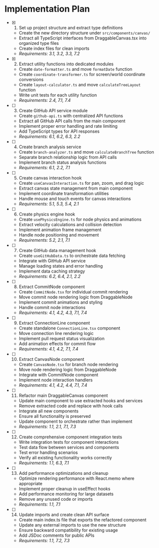 # Implementation Plan

- [x] 1. Set up project structure and extract type definitions
  - Create the new directory structure under `src/components/canvas/`
  - Extract all TypeScript interfaces from DraggableCanvas.tsx into organized type files
  - Create index files for clean imports
  - _Requirements: 3.1, 3.2, 3.3, 7.2_

- [x] 2. Extract utility functions into dedicated modules
  - Create `date-formatter.ts` and move `formatDate` function
  - Create `coordinate-transformer.ts` for screen/world coordinate conversions
  - Create `layout-calculator.ts` and move `calculateTreeLayout` function
  - Write unit tests for each utility function
  - _Requirements: 2.4, 7.1, 7.4_

- [ ] 3. Create GitHub API service module
  - Create `github-api.ts` with centralized API functions
  - Extract all GitHub API calls from the main component
  - Implement proper error handling and rate limiting
  - Add TypeScript types for API responses
  - _Requirements: 6.1, 6.2, 6.3, 2.2_

- [ ] 4. Create branch analysis service
  - Create `branch-analyzer.ts` and move `calculateBranchTree` function
  - Separate branch relationship logic from API calls
  - Implement branch status analysis functions
  - _Requirements: 6.1, 2.2, 7.1_

- [ ] 5. Create canvas interaction hook
  - Create `useCanvasInteraction.ts` for pan, zoom, and drag logic
  - Extract canvas state management from main component
  - Implement coordinate transformation utilities
  - Handle mouse and touch events for canvas interactions
  - _Requirements: 5.1, 5.3, 5.4, 2.1_

- [ ] 6. Create physics engine hook
  - Create `usePhysicsEngine.ts` for node physics and animations
  - Extract velocity calculations and collision detection
  - Implement animation frame management
  - Handle node positioning and movement
  - _Requirements: 5.2, 2.1, 7.1_

- [ ] 7. Create GitHub data management hook
  - Create `useGitHubData.ts` to orchestrate data fetching
  - Integrate with GitHub API service
  - Manage loading states and error handling
  - Implement data caching strategy
  - _Requirements: 6.2, 6.4, 2.1, 2.2_

- [ ] 8. Extract CommitNode component
  - Create `CommitNode.tsx` for individual commit rendering
  - Move commit node rendering logic from DraggableNode
  - Implement commit animations and styling
  - Handle commit node interactions
  - _Requirements: 4.1, 4.2, 4.3, 7.1, 7.4_

- [ ] 9. Extract ConnectionLine component
  - Create standalone `ConnectionLine.tsx` component
  - Move connection line rendering logic
  - Implement pull request status visualization
  - Add animation effects for commit flow
  - _Requirements: 4.1, 4.2, 7.1, 7.4_

- [ ] 10. Extract CanvasNode component
  - Create `CanvasNode.tsx` for branch node rendering
  - Move node rendering logic from DraggableNode
  - Integrate with CommitNode component
  - Implement node interaction handlers
  - _Requirements: 4.1, 4.2, 4.4, 7.1, 7.4_

- [ ] 11. Refactor main DraggableCanvas component
  - Update main component to use extracted hooks and services
  - Remove extracted code and replace with hook calls
  - Integrate all new components
  - Ensure all functionality is preserved
  - Update component to orchestrate rather than implement
  - _Requirements: 1.1, 2.1, 7.1, 7.3_

- [ ] 12. Create comprehensive component integration tests
  - Write integration tests for component interactions
  - Test data flow between services and components
  - Test error handling scenarios
  - Verify all existing functionality works correctly
  - _Requirements: 1.1, 6.3, 7.1_

- [ ] 13. Add performance optimizations and cleanup
  - Optimize rendering performance with React.memo where appropriate
  - Implement proper cleanup in useEffect hooks
  - Add performance monitoring for large datasets
  - Remove any unused code or imports
  - _Requirements: 1.1, 7.1_

- [ ] 14. Update imports and create clean API surface
  - Create main index.ts file that exports the refactored component
  - Update any external imports to use the new structure
  - Ensure backward compatibility for existing usage
  - Add JSDoc comments for public APIs
  - _Requirements: 1.1, 7.2, 7.3_